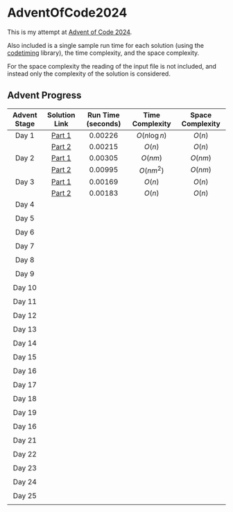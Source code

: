 # AdventOfCode2024

This is my attempt at [Advent of Code 2024](https://adventofcode.com/2024/about).

Also included is a single sample run time for each solution (using the [codetiming](https://github.com/realpython/codetiming) library), the time complexity, and the space complexity.

For the space complexity the reading of the input file is not included, and instead only the complexity of the solution is considered.

## Advent Progress

| Advent Stage |                                      Solution Link                                      | Run Time (seconds) | Time Complexity | Space Complexity |
|:------------:|:---------------------------------------------------------------------------------------:|:------------------:|:---------------:|:----------------:|
|    Day 1     | [Part 1](https://github.com/DavidAHazra/AdventOfCode2024/blob/master/A-day-1/part-1.py) |      0.00226       |  $O(n\log n)$   |      $O(n)$      |
|              | [Part 2](https://github.com/DavidAHazra/AdventOfCode2024/blob/master/A-day-1/part-2.py) |      0.00215       |     $O(n)$      |      $O(n)$      |
|    Day 2     | [Part 1](https://github.com/DavidAHazra/AdventOfCode2024/blob/master/B-day-2/part-1.py) |      0.00305       |     $O(nm)$     |     $O(nm)$      |
|              | [Part 2](https://github.com/DavidAHazra/AdventOfCode2024/blob/master/B-day-2/part-2.py) |      0.00995       |    $O(nm^2)$    |     $O(nm)$      |
|    Day 3     | [Part 1](https://github.com/DavidAHazra/AdventOfCode2024/blob/master/C-day-3/part-1.py) |      0.00169       |     $O(n)$      |      $O(n)$      |
|              | [Part 2](https://github.com/DavidAHazra/AdventOfCode2024/blob/master/C-day-3/part-2.py) |      0.00183       |     $O(n)$      |      $O(n)$      |
|    Day 4     |                                                                                         |                    |                 |                  |
|              |                                                                                         |                    |                 |                  |
|    Day 5     |                                                                                         |                    |                 |                  |
|              |                                                                                         |                    |                 |                  |
|    Day 6     |                                                                                         |                    |                 |                  |
|              |                                                                                         |                    |                 |                  |
|    Day 7     |                                                                                         |                    |                 |                  |
|              |                                                                                         |                    |                 |                  |
|    Day 8     |                                                                                         |                    |                 |                  |
|              |                                                                                         |                    |                 |                  |
|    Day 9     |                                                                                         |                    |                 |                  |
|              |                                                                                         |                    |                 |                  |
|    Day 10    |                                                                                         |                    |                 |                  |
|              |                                                                                         |                    |                 |                  |
|    Day 11    |                                                                                         |                    |                 |                  |
|              |                                                                                         |                    |                 |                  |
|    Day 12    |                                                                                         |                    |                 |                  |
|              |                                                                                         |                    |                 |                  |
|    Day 13    |                                                                                         |                    |                 |                  |
|              |                                                                                         |                    |                 |                  |
|    Day 14    |                                                                                         |                    |                 |                  |
|              |                                                                                         |                    |                 |                  |
|    Day 15    |                                                                                         |                    |                 |                  |
|              |                                                                                         |                    |                 |                  |
|    Day 16    |                                                                                         |                    |                 |                  |
|              |                                                                                         |                    |                 |                  |
|    Day 17    |                                                                                         |                    |                 |                  |
|              |                                                                                         |                    |                 |                  |
|    Day 18    |                                                                                         |                    |                 |                  |
|              |                                                                                         |                    |                 |                  |
|    Day 19    |                                                                                         |                    |                 |                  |
|              |                                                                                         |                    |                 |                  |
|    Day 16    |                                                                                         |                    |                 |                  |
|              |                                                                                         |                    |                 |                  |
|    Day 21    |                                                                                         |                    |                 |                  |
|              |                                                                                         |                    |                 |                  |
|    Day 22    |                                                                                         |                    |                 |                  |
|              |                                                                                         |                    |                 |                  |
|    Day 23    |                                                                                         |                    |                 |                  |
|              |                                                                                         |                    |                 |                  |
|    Day 24    |                                                                                         |                    |                 |                  |
|              |                                                                                         |                    |                 |                  |
|    Day 25    |                                                                                         |                    |                 |                  |
|              |                                                                                         |                    |                 |                  |
